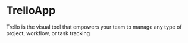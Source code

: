 # TrelloApp
Trello is the visual tool that empowers your team to manage any type of project, workflow, or task tracking

